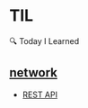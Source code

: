 # TIL
🔍 Today I Learned
## [network](https://github.com/m04j00/TIL/blob/main/network)
- [REST API](https://github.com/m04j00/TIL/blob/main/network/REST-API.md)
